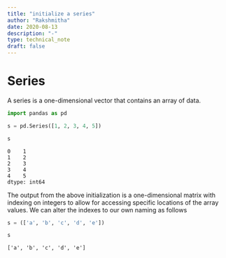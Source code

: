 ```yaml
---
title: "initialize a series"
author: "Rakshmitha"
date: 2020-08-13
description: "-"
type: technical_note
draft: false
---
```

# Series
A series is a one-dimensional vector that contains an array of data. 


```python
import pandas as pd
```


```python
s = pd.Series([1, 2, 3, 4, 5])
```


```python
s
```




    0    1
    1    2
    2    3
    3    4
    4    5
    dtype: int64



The output from the above initialization is a one-dimensional matrix with indexing on integers to allow for accessing specific locations of the array values. We can alter the indexes to our own naming as follows


```python
s = (['a', 'b', 'c', 'd', 'e'])
```


```python
s
```




    ['a', 'b', 'c', 'd', 'e']




```python

```
